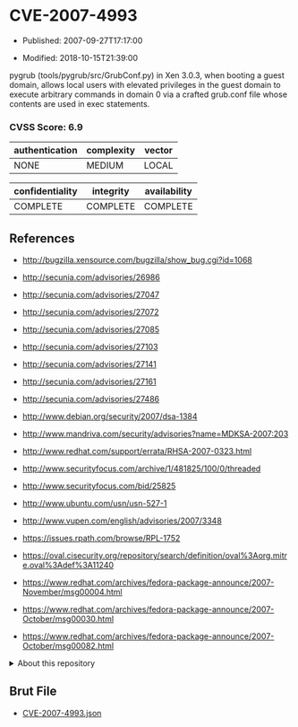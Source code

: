 # CVE-2007-4993

- Published: 2007-09-27T17:17:00

- Modified: 2018-10-15T21:39:00

pygrub (tools/pygrub/src/GrubConf.py) in Xen 3.0.3, when booting a guest domain, allows local users with elevated privileges in the guest domain to execute arbitrary commands in domain 0 via a crafted grub.conf file whose contents are used in exec statements.

### CVSS Score: **6.9**

| authentication | complexity | vector |
| --- | --- | --- |
| NONE | MEDIUM | LOCAL |

| confidentiality | integrity | availability |
| --- | --- | --- |
| COMPLETE | COMPLETE | COMPLETE |

## References

* http://bugzilla.xensource.com/bugzilla/show_bug.cgi?id=1068

* http://secunia.com/advisories/26986

* http://secunia.com/advisories/27047

* http://secunia.com/advisories/27072

* http://secunia.com/advisories/27085

* http://secunia.com/advisories/27103

* http://secunia.com/advisories/27141

* http://secunia.com/advisories/27161

* http://secunia.com/advisories/27486

* http://www.debian.org/security/2007/dsa-1384

* http://www.mandriva.com/security/advisories?name=MDKSA-2007:203

* http://www.redhat.com/support/errata/RHSA-2007-0323.html

* http://www.securityfocus.com/archive/1/481825/100/0/threaded

* http://www.securityfocus.com/bid/25825

* http://www.ubuntu.com/usn/usn-527-1

* http://www.vupen.com/english/advisories/2007/3348

* https://issues.rpath.com/browse/RPL-1752

* https://oval.cisecurity.org/repository/search/definition/oval%3Aorg.mitre.oval%3Adef%3A11240

* https://www.redhat.com/archives/fedora-package-announce/2007-November/msg00004.html

* https://www.redhat.com/archives/fedora-package-announce/2007-October/msg00030.html

* https://www.redhat.com/archives/fedora-package-announce/2007-October/msg00082.html

<details>
<summary>About this repository</summary> 

  This repository is part of the project [Live Hack CVE](https://github.com/Live-Hack-CVE). Main website can be found [www.live-hack.org](https://www.live-hack.org) 
  
  Made by [Sn0wAlice](https://github.com/Sn0wAlice) for the people that care about security and need to have a feed of the latest CVEs. Hope you enjoy it, don't forget to star the repo and follow me on [Twitter](https://twitter.com/Sn0wAlice) and [Github](https://github.com/Sn0wAlice). And that is my [personnal website](https://www.alice-snow.me/)

  - [Home Page](https://github.com/Live-Hack-CVE)
  - [Framework](https://github.com/Live-Hack-CVE/cve-framework)
  - [CVE database](https://github.com/Live-Hack-CVE/full_database)
  - [Changelog](https://github.com/Live-Hack-CVE/Changelog)
</details>

## Brut File

* [CVE-2007-4993.json](https://raw.githubusercontent.com/Live-Hack-CVE/full_database/main/cves/2007/CVE-2007-4993.json)

